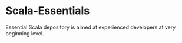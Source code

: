# Scala-Essentials
Essential Scala depository is aimed at experienced developers at very beginning level. 
